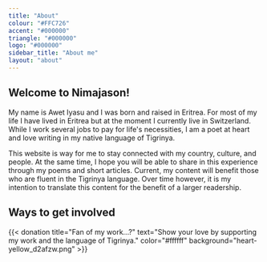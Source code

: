 ```yaml
---
title: "About"
colour: "#FFC726"
accent: "#000000"
triangle: "#000000"
logo: "#000000"
sidebar_title: "About me"
layout: "about"
---
```


## Welcome to Nimajason!

My name is Awet Iyasu and I was born and raised in Eritrea. For most of my life
I have lived in Eritrea but at the moment I currently live in Switzerland. While
I work several jobs to pay for life's necessities, I am a poet at heart and love
writing in my native language of Tigrinya.

This website is way for me to stay connected with my country, culture, and people.
At the same time, I hope you will be able to share in this experience through my
poems and short articles. Current, my content will benefit those who are fluent
in the Tigrinya language. Over time however, it is my intention to translate this content for the benefit of a larger readership.

## Ways to get involved

{{< donation  title="Fan of my work...?" text="Show your love by supporting my work and the language of Tigrinya." color="#ffffff" background="heart-yellow_d2afzw.png" >}}
